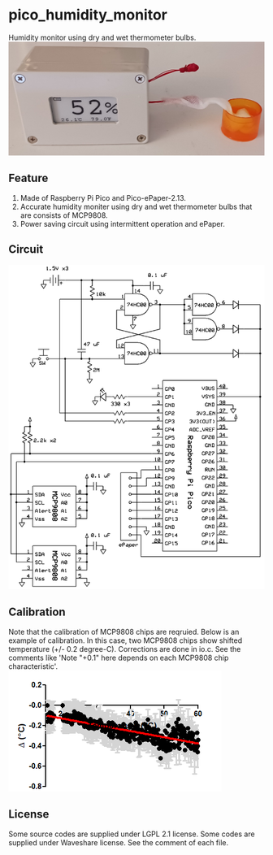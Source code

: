 # pico_humidity_monitor
Humidity monitor using dry and wet thermometer bulbs.
![picture.jpg](picture.jpg)

## Feature
1. Made of Raspberry Pi Pico and Pico-ePaper-2.13.  
2. Accurate humidity moniter using dry and wet thermometer bulbs that are consists of MCP9808.  
3. Power saving circuit using intermittent operation and ePaper.  

## Circuit
![schematic.png](schematic.png)

## Calibration
Note that the calibration of MCP9808 chips are reqruied. Below is an example of calibration. In this case, two MCP9808 chips show shifted temperature (+/- 0.2 degree-C). Corrections are done in io.c. See the comments like 'Note "+0.1" here depends on each MCP9808 chip characteristic'.
![calibration.png](calibration.png)

## License
Some source codes are supplied under LGPL 2.1 license. Some codes are supplied under Waveshare license. See the comment of each file.
